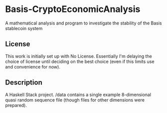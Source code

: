 # Basis-CryptoEconomicAnalysis
A mathematical analysis and program to investigate the stability of the Basis stablecoin system


## License
This work is initially set up with No License. Essentially I'm delaying the choice of license until deciding on the best choice (even if this limits use and convenience for now).

## Description
A Haskell Stack project.
/data contains a single example 8-dimensional quasi random sequence file (though files for other dimensions were prepared).

